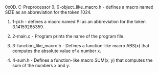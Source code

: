 0x0D. C-Preprocessor
0. 0-object_like_macro.h - defines a macro named SIZE as an abbreviation for the token 1024.

1. 1-pi.h - defines a macro named PI as an abbreviation for the token 3.14159265359.

2. 2-main.c - Program prints the name of the program file.

3. 3-function_like_macro.h - Defines a function-like macro ABS(x) that computes the absolute value of a number x.

4. 4-sum.h - Defines a function-like macro SUM(x, y) that computes the sum of the numbers x and y.